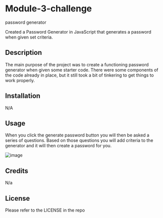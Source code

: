 # Module-3-challenge
password generator

Created a Password Generator in JavaScript that generates a password when given set criteria.

## Description

The main purpose of the project was to create a functioning password generator when given some starter code. There were some components of the code already in place, but it still took a bit of tinkering to get things to work properly. 

## Installation

N/A

## Usage
When you click the generate password button you will then be asked a series of questions. Based on those questions you will add criteria to the generator and it will then create a password for you. 

![image](https://user-images.githubusercontent.com/120674910/221426142-4111bcd2-b764-4af6-9623-f75a4bb949a2.png)

## Credits

N/a

## License

Please refer to the LICENSE in the repo
